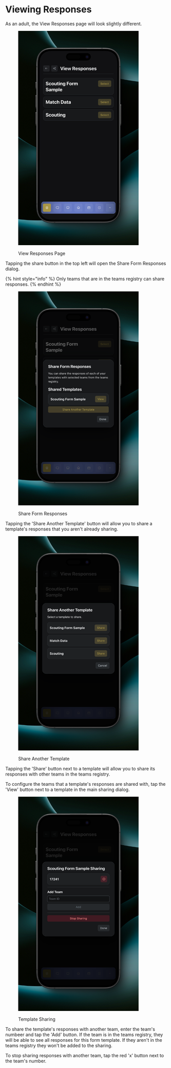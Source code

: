 # Viewing Responses

As an adult, the View Responses page will look slightly different.

<figure><img src="../.gitbook/assets/main (3).png" alt="" width="375"><figcaption><p>View Responses Page</p></figcaption></figure>

Tapping the share button in the top left will open the Share Form Responses dialog.

{% hint style="info" %}
Only teams that are in the teams registry can share responses.
{% endhint %}

<figure><img src="../.gitbook/assets/main (1) (1).png" alt="" width="375"><figcaption><p>Share Form Responses</p></figcaption></figure>

Tapping the 'Share Another Template' button will allow you to share a template's responses that you aren't already sharing.

<figure><img src="../.gitbook/assets/share.png" alt="" width="375"><figcaption><p>Share Another Template</p></figcaption></figure>

Tapping the 'Share' button next to a template will allow you to share its responses with other teams in the teams registry.

To configure the teams that a template's responses are shared with, tap the 'View' button next to a template in the main sharing dialog.

<figure><img src="../.gitbook/assets/view.png" alt="" width="375"><figcaption><p>Template Sharing</p></figcaption></figure>

To share the template's responses with another team, enter the team's numbeer and tap the 'Add' button. If the team is in the teams registry, they will be able to see all responses for this form template. If they aren't in the teams registry they won't be added to the sharing.

To stop sharing responses with another team, tap the red 'x' button next to the team's number.
